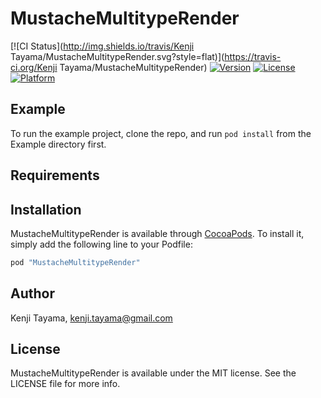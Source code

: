 # MustacheMultitypeRender

[![CI Status](http://img.shields.io/travis/Kenji Tayama/MustacheMultitypeRender.svg?style=flat)](https://travis-ci.org/Kenji Tayama/MustacheMultitypeRender)
[![Version](https://img.shields.io/cocoapods/v/MustacheMultitypeRender.svg?style=flat)](http://cocoapods.org/pods/MustacheMultitypeRender)
[![License](https://img.shields.io/cocoapods/l/MustacheMultitypeRender.svg?style=flat)](http://cocoapods.org/pods/MustacheMultitypeRender)
[![Platform](https://img.shields.io/cocoapods/p/MustacheMultitypeRender.svg?style=flat)](http://cocoapods.org/pods/MustacheMultitypeRender)

## Example

To run the example project, clone the repo, and run `pod install` from the Example directory first.

## Requirements

## Installation

MustacheMultitypeRender is available through [CocoaPods](http://cocoapods.org). To install
it, simply add the following line to your Podfile:

```ruby
pod "MustacheMultitypeRender"
```

## Author

Kenji Tayama, kenji.tayama@gmail.com

## License

MustacheMultitypeRender is available under the MIT license. See the LICENSE file for more info.
